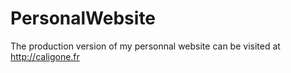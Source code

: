PersonalWebsite
===============

The production version of my personnal website can be visited at http://caligone.fr
